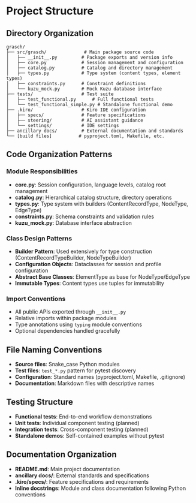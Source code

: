 # Project Structure

## Directory Organization

```
grasch/
├── src/grasch/              # Main package source code
│   ├── __init__.py         # Package exports and version info
│   ├── core.py             # Session management and configuration
│   ├── catalog.py          # Catalog and directory management
│   ├── types.py            # Type system (content types, element types)
│   ├── constraints.py      # Constraint definitions
│   └── kuzu_mock.py        # Mock Kuzu database interface
├── tests/                  # Test suite
│   ├── test_functional.py      # Full functional tests
│   └── test_functional_simple.py # Standalone functional demo
├── .kiro/                  # Kiro IDE configuration
│   ├── specs/              # Feature specifications
│   ├── steering/           # AI assistant guidance
│   └── settings/           # IDE settings
├── ancillary docs/         # External documentation and standards
└── [build files]          # pyproject.toml, Makefile, etc.
```

## Code Organization Patterns

### Module Responsibilities

- **core.py**: Session configuration, language levels, catalog root management
- **catalog.py**: Hierarchical catalog structure, directory operations
- **types.py**: Type system with builders (ContentRecordType, NodeType, EdgeType)
- **constraints.py**: Schema constraints and validation rules
- **kuzu_mock.py**: Database interface abstraction

### Class Design Patterns

- **Builder Pattern**: Used extensively for type construction (ContentRecordTypeBuilder, NodeTypeBuilder)
- **Configuration Objects**: Dataclasses for session and profile configuration
- **Abstract Base Classes**: ElementType as base for NodeType/EdgeType
- **Immutable Types**: Content types use tuples for immutability

### Import Conventions

- All public APIs exported through `__init__.py`
- Relative imports within package modules
- Type annotations using `typing` module conventions
- Optional dependencies handled gracefully

## File Naming Conventions

- **Source files**: Snake_case Python modules
- **Test files**: `test_*.py` pattern for pytest discovery
- **Configuration**: Standard names (pyproject.toml, Makefile, .gitignore)
- **Documentation**: Markdown files with descriptive names

## Testing Structure

- **Functional tests**: End-to-end workflow demonstrations
- **Unit tests**: Individual component testing (planned)
- **Integration tests**: Cross-component testing (planned)
- **Standalone demos**: Self-contained examples without pytest

## Documentation Organization

- **README.md**: Main project documentation
- **ancillary docs/**: External standards and specifications
- **.kiro/specs/**: Feature specifications and requirements
- **Inline docstrings**: Module and class documentation following Python conventions